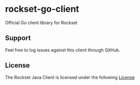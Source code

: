 # rockset-go-client
Official Go client library for Rockset

## Support

Feel free to log issues against this client through GitHub.

## License

The Rockset Java Client is licensed under the following [License](https://github.com/rockset/rockset-go-client/blob/master/LICENSE)

